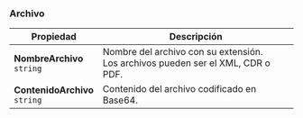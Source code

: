 ### Archivo

| **Propiedad** | **Descripción** |
| --- | --- |
| **NombreArchivo**  <br>`string` | Nombre del archivo con su extensión.  <br>Los archivos pueden ser el XML, CDR o PDF. |
| **ContenidoArchivo**  <br>`string` | Contenido del archivo codificado en Base64. |
